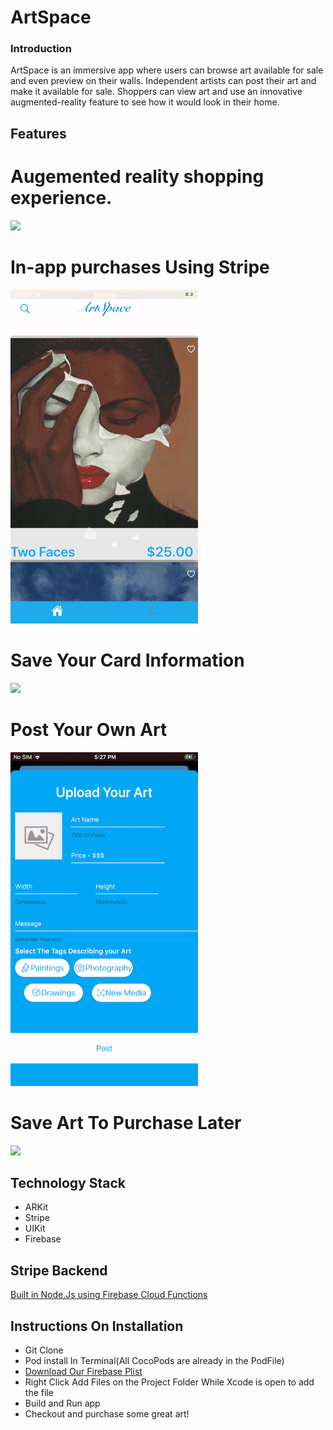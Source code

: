 # ArtSpace 

### Introduction
ArtSpace is an immersive app where users can browse art available for sale and even preview on their walls. Independent artists can post their art and make it available for sale. Shoppers can view art and use an innovative augmented-reality feature to see how it would look in their home.

## Features
# Augemented reality shopping experience. 
![](aumentedReality.gif)
# In-app purchases Using Stripe
![](paymentGif.gif) 
# Save Your Card Information  
![](saveCard.gif) 
# Post Your Own Art 
![](uploadArt.gif) 
# Save Art To Purchase Later 
![](savedArtGif.gif)
## Technology Stack
- ARKit
- Stripe
- UIKit
- Firebase 
## Stripe Backend 
[Built in Node.Js using Firebase Cloud Functions](https://github.com/atj3097/ArtSpaceBackend)
## Instructions On Installation
* Git Clone 
* Pod install In Terminal(All CocoPods are already in the PodFile) 
* [Download Our Firebase Plist](https://mega.nz/file/YRwFTCyA) 
* Right Click Add Files on the Project Folder While Xcode is open to add the file
* Build and Run app 
* Checkout and purchase some great art!
